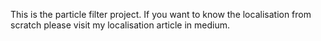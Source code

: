 This is the particle filter project. If you want to know the localisation from scratch please visit my localisation article in medium.
